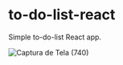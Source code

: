 # to-do-list-react

Simple to-do-list React app.







![Captura de Tela (740)](https://github.com/jhessicafaus/to-do-list-react/assets/92649040/dafd348f-1887-494c-8c73-a84455a77f9a)
